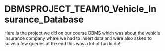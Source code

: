 # DBMSPROJECT_TEAM10_Vehicle_Insurance_Database
Here is the project we did on our course DBMS which was about the vehicle insurance company where we had to insert data and were also asked to solve a few queries at the end this was a lot of fun to do!! 
